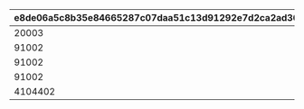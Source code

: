 |e8de06a5c8b35e84665287c07daa51c13d91292e7d2ca2ad36d0b5b07852aeb9|8f457bedb7c770bfad8fa722f555598d2aac9e7caf863aefa6ea65db6c4cc6e4|e11dfcfeadef0f8ea44f91f4b717880f2f60fa7ae4b6156f279cc4516afe0db0|4e3998195343807c5d7e884f25e2ddc49ce4bf20ced881f6b692dd85319223ee|e45aae6a52eee44e2df55bc4071a7722eb1f39714776f9760888baeac202fffc|a7eada8ff1efb24156e1d53ce732964073b9b1633a547ae7e0a99f1aca416444|38f240f362a9c2ed09088a3954ca9db6ecda778740f0ad2031eb1288bbba1d50|1e6096ba6a274567d0bd65e37ed68fefbd828d8f89c6eb05b26db63fee674f6c|4a412be3873b53430a701016a2228e9a8d1c019ce41666391a8dbd613afe05bd|35d4c192fc9897704d91cd5b6f6e74e7a8eded6943f71fee89947f1b86527edc|caaa3d3f8cb4efe5516526b6a0640405541caa4ff7a45cb648c024c09756a552|a25c221669ba6bf4cfbac0029ec7743237400b39a973c54840fcb86741b653b5|
| --- | --- | --- | --- | --- | --- | --- | --- | --- | --- | --- | --- |
|20003|1|22003|0|50003|10011|1|94002|0|804100101|1001|23001|
|91002|1|22003|1|50003|10021|4|94002|1|804100201|1002|23001|
|91002|1|22003|1|50003|10031|7|94002|4|804100301|1003|23001|
|91002|0|22003|1|50003|10040|10|94002|7|0|1004|23001|
|4104402|0|140001|0|21953|10050|11|91002|10|0|1005|25021|